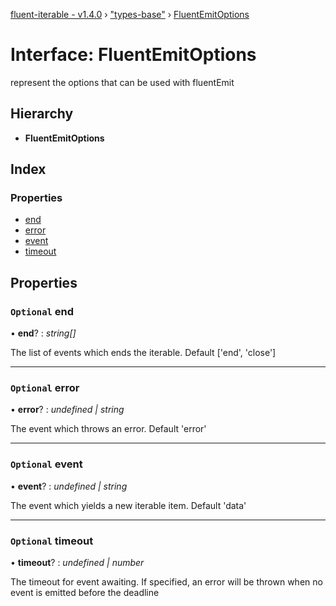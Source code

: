 [fluent-iterable - v1.4.0](../README.md) › ["types-base"](../modules/_types_base_.md) › [FluentEmitOptions](_types_base_.fluentemitoptions.md)

# Interface: FluentEmitOptions

represent the options that can be used with fluentEmit

## Hierarchy

* **FluentEmitOptions**

## Index

### Properties

* [end](_types_base_.fluentemitoptions.md#optional-end)
* [error](_types_base_.fluentemitoptions.md#optional-error)
* [event](_types_base_.fluentemitoptions.md#optional-event)
* [timeout](_types_base_.fluentemitoptions.md#optional-timeout)

## Properties

### `Optional` end

• **end**? : *string[]*

The list of events which ends the iterable. Default ['end', 'close']

___

### `Optional` error

• **error**? : *undefined | string*

The event which throws an error. Default 'error'

___

### `Optional` event

• **event**? : *undefined | string*

The event which yields a new iterable item. Default 'data'

___

### `Optional` timeout

• **timeout**? : *undefined | number*

The timeout for event awaiting. If specified, an error will be thrown when no event is emitted
before the deadline

